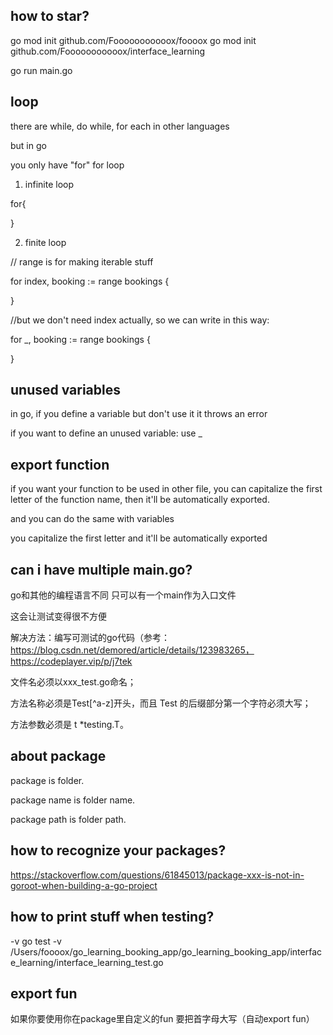 ## how to star?

go mod init github.com/Fooooooooooox/foooox
go mod init github.com/Fooooooooooox/interface_learning


go run main.go


## loop

there are while, do while, for each in other languages

but in go 

you only have "for" for loop

1. infinite loop

for{
    
}

2. finite loop

 
// range is for making iterable stuff

for index, booking := range bookings {

}

//but we don't need index actually, so we can write in this way:

for _, booking := range bookings {

}




## unused variables

in go, if you define a variable but don't use it it throws an error

if you want to define an unused variable: use _


## export function

if you want your function to be used in other file, you can capitalize the first letter of the function name, then it'll be automatically exported.

and you can do the same with variables

you capitalize the first letter and it'll be automatically exported


## can i have multiple main.go?

go和其他的编程语言不同 只可以有一个main作为入口文件

这会让测试变得很不方便 

解决方法：编写可测试的go代码（参考：https://blog.csdn.net/demored/article/details/123983265，https://codeplayer.vip/p/j7tek

文件名必须以xxx_test.go命名；

方法名称必须是Test[^a-z]开头，而且 Test 的后缀部分第一个字符必须大写；

方法参数必须是 t *testing.T。

## about package

package is folder.

package name is folder name.

package path is folder path.

## how to recognize your packages?
https://stackoverflow.com/questions/61845013/package-xxx-is-not-in-goroot-when-building-a-go-project


## how to print stuff when testing?
-v
go test -v /Users/foooox/go_learning_booking_app/go_learning_booking_app/interface_learning/interface_learning_test.go

## export fun 

如果你要使用你在package里自定义的fun 要把首字母大写（自动export fun）
